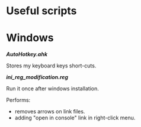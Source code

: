 Useful scripts
==============

Windows
=======

***AutoHotkey.ahk***

Stores my keyboard keys short-cuts.

***ini_reg_modification.reg***

Run it once after windows installation.

Performs:
 - removes arrows on link files.
 - adding "open in console" link in right-click menu.